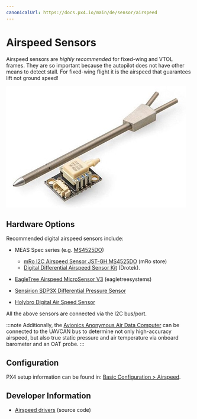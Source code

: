 ```yaml
---
canonicalUrl: https://docs.px4.io/main/de/sensor/airspeed
---
```


# Airspeed Sensors

Airspeed sensors are *highly recommended* for fixed-wing and VTOL frames. They are so important because the autopilot does not have other means to detect stall. For fixed-wing flight it is the airspeed that guarantees lift not ground speed!

![Digital airspeed sensor](../../assets/hardware/sensors/airspeed/digital_airspeed_sensor.jpg)

## Hardware Options

Recommended digital airspeed sensors include:

* MEAS Spec series (e.g. [MS4525DO](https://www.te.com/usa-en/product-CAT-BLPS0002.html))
  
  * [mRo I2C Airspeed Sensor JST-GH MS4525DO](https://store.mrobotics.io/mRo-I2C-Airspeed-Sensor-JST-GH-p/m10030a.htm) (mRo store)
  * [Digital Differential Airspeed Sensor Kit](https://store-drotek.com/793-digital-differential-airspeed-sensor-kit-.html) (Drotek).

* [EagleTree Airspeed MicroSensor V3](http://www.eagletreesystems.com/index.php?route=product/product&product_id=63) (eagletreesystems)

* [Sensirion SDP3X Differential Pressure Sensor](https://www.sensirion.com/en/flow-sensors/differential-pressure-sensors/worlds-smallest-differential-pressure-sensor/)
* [Holybro Digital Air Speed Sensor](https://shop.holybro.com/digital-air-speed-sensor_p1029.html)

All the above sensors are connected via the I2C bus/port.

:::note
Additionally, the [Avionics Anonymous Air Data Computer](https://www.tindie.com/products/avionicsanonymous/uavcan-air-data-computer-airspeed-sensor/) can be connected to the UAVCAN bus to determine not only high-accuracy airspeed, but also true static pressure and air temperature via onboard barometer and an OAT probe.
:::

## Configuration

PX4 setup information can be found in: [Basic Configuration > Airspeed](../config/airspeed.md).

## Developer Information

* [Airspeed drivers](https://github.com/PX4/PX4-Autopilot/tree/master/src/drivers/differential_pressure) (source code)